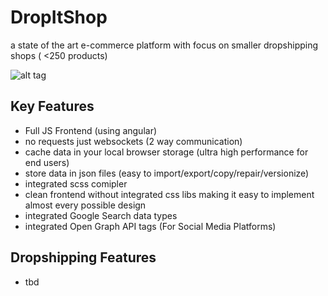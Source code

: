 # DropItShop
a state of the art e-commerce platform with focus on smaller dropshipping shops ( <250 products)

![alt tag](https://cdn.meme.am/cache/instances/folder969/500x/73154969.jpg)

## Key Features
- Full JS Frontend (using angular)
- no requests just websockets (2 way communication)
- cache data in your local browser storage (ultra high performance for end users)
- store data in json files (easy to import/export/copy/repair/versionize)
- integrated scss comipler
- clean frontend without integrated css libs making it easy to implement almost every possible design
- integrated Google Search data types
- integrated Open Graph API tags (For Social Media Platforms)

## Dropshipping Features
- tbd


